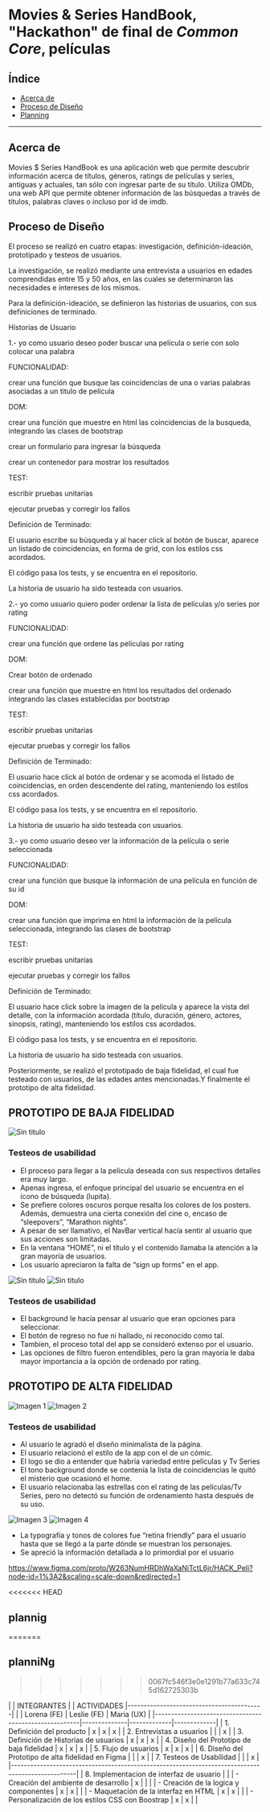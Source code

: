# Movies & Series HandBook, "Hackathon" de final de _Common Core_, películas

## Índice

* [Acerca de](#acerca-de)
* [Proceso de Diseño](#proceso-de-diseño)
* [Planning](#planning)

***

## Acerca de

Movies $ Series HandBook es una aplicación web que permite descubrir información acerca de títulos, géneros, ratings de películas y series, antiguas y actuales, tan sólo con ingresar parte de su título. Utiliza OMDb, una web API que permite obtener información de las búsquedas a través de títulos, palabras claves o incluso por id de imdb.

## Proceso de Diseño

El proceso se realizó en cuatro etapas: investigación, definición-ideación, prototipado y testeos de usuarios.

La investigación, se realizó mediante una entrevista a usuarios en edades comprendidas entre 15 y 50 años, en las cuales se determinaron las necesidades e intereses de los mismos.

Para la definición-ideación, se definieron las historias de usuarios, con sus definiciones de terminado.

Historias de Usuario

1.- yo como usuario deseo poder buscar una película o serie con solo colocar una palabra

FUNCIONALIDAD:

crear una función que busque las coincidencias de una o varias palabras asociadas a un titulo de película

DOM:

crear una función que muestre en html las coincidencias de la busqueda, integrando las clases de bootstrap

crear un formulario para ingresar la búsqueda

crear un contenedor para mostrar los resultados

TEST:

escribir pruebas unitarias

ejecutar pruebas y corregir los fallos

Definición de Terminado:

El usuario escribe su búsqueda y al hacer click al botón de buscar, aparece un listado de coincidencias, en
forma de grid, con los estilos css acordados.

El código pasa los tests, y se encuentra en el repositorio.

La historia de usuario ha sido testeada con usuarios.

2.- yo como usuario quiero poder ordenar la lista de películas y/o series por rating

FUNCIONALIDAD:

crear una función que ordene las películas por rating

DOM:

Crear botón de ordenado

crear una función que muestre en html los resultados del ordenado integrando las clases establecidas por
bootstrap

TEST:

escribir pruebas unitarias

ejecutar pruebas y corregir los fallos

Definición de Terminado:

El usuario hace click al botón de ordenar y se acomoda el listado de coincidencias, en orden descendente
del rating, manteniendo los estilos css acordados.

El código pasa los tests, y se encuentra en el repositorio.

La historia de usuario ha sido testeada con usuarios.

3.- yo como usuario deseo ver la información de la película o serie seleccionada

FUNCIONALIDAD:

crear una función que busque la información de una película en función de su id

DOM:

crear una función que imprima en html la información de la película seleccionada, integrando las clases de
bootstrap

TEST:

escribir pruebas unitarias

ejecutar pruebas y corregir los fallos

Definición de Terminado:

El usuario hace click sobre la imagen de la película y aparece la vista del detalle, con la información acordada (título, duración, género, actores, sinopsis, rating), manteniendo los estilos css acordados.

El código pasa los tests, y se encuentra en el repositorio.

La historia de usuario ha sido testeada con usuarios.

Posteriormente, se realizó el prototipado de baja fidelidad, el cual fue testeado con usuarios, de las edades antes mencionadas.Y finalmente el prototipo de alta fidelidad.

## PROTOTIPO DE BAJA FIDELIDAD

![Sin titulo](assets/prot_bf_1.jpg)

### Testeos de usabilidad 
* El proceso para llegar a la película deseada con sus respectivos detalles era muy largo.
* Apenas ingresa, el enfoque principal del usuario se encuentra en el ícono de búsqueda (lupita).
* Se prefiere colores oscuros porque resalta los colores de los posters. Además, demuestra una cierta conexión del cine o, encaso de “sleepovers”,         “Marathon nights”.
* A pesar de ser llamativo, el NavBar vertical hacía sentir al usuario que sus acciones son limitadas.
* En la ventana “HOME”, ni el título y el contenido llamaba la atención a la gran mayoría de usuarios.
* Los usuario apreciaron la falta de “sign up forms” en el app.  

![Sin titulo](assets/prot_bf_2.jpg)
![Sin titulo](assets/prot_bf_3.jpg)

### Testeos de usabilidad 
* El background le hacía pensar al usuario que eran opciones para seleccionar.
* El botón de regreso no fue ni hallado, ni reconocido como tal.
* Tambíen, el proceso total del app se consideró extenso por el usuario.
* Las opciones de filtro fueron entendibles, pero la gran mayoría le daba mayor importancia a la opción de ordenado por rating.

## PROTOTIPO DE ALTA FIDELIDAD 

![Imagen 1][1]  ![Imagen 2][2]

 [1]: assets/prot_af_1.png
 [2]: assets/prot_af_2.png

### Testeos de usabilidad
* Al usuario le agradó el diseño minimalista de la página.
* El usuario relacionó el estilo de la app con el de un cómic.
* El logo se dio a entender que habría variedad entre películas y Tv Series
* El tono background donde se contenía la lista de coincidencias le quitó el misterio que ocasionó el home. 
* El usuario relacionaba las estrellas con el rating de las películas/Tv Series, pero no detectó su función de ordenamiento hasta después de su uso.


![Imagen 3][3]  ![Imagen 4][4]

 [3]: assets/prot_af_3.png
 [4]: assets/prot_af_4.png

* La typografía y tonos de colores fue “retina friendly” para el usuario hasta que se llegó a la parte dónde se muestran los personajes.
* Se apreció la información detallada a lo primordial por el usuario

https://www.figma.com/proto/W263NumHRDhWaXaNiTctL6jr/HACK_Peli?node-id=1%3A2&scaling=scale-down&redirected=1

<<<<<<< HEAD

## plannig
=======
## planniNg

>>>>>>> 0067fc546f3e0e1291b77a633c745d162725303b

|                                                       |              INTEGRANTES                 |
|                    ACTIVIDADES                        |------------------------------------------|
|                                                       |  Lorena (FE) | Leslie (FE) | Maria (UX)  |
|-------------------------------------------------------|--------------|-------------|-------------|
|  1. Definición del producto                           |       x      |      x      |      x      |
|  2. Entrevistas a usuarios                            |              |             |      x      |
|  3. Definición de Historias de usuarios               |       x      |      x      |      x      |
|  4. Diseño del Prototipo de baja fidelidad            |       x      |      x      |      x      |
|  5. Flujo de usuarios                                 |       x      |      x      |      x      |
|  6. Diseño del Prototipo de alta fidelidad en Figma   |              |             |      x      |
|  7. Testeos de Usabilidad                             |              |             |      x      |
|--------------------------------------------------------------------------------------------------|
|  8. Implementacion de interfaz de usuario             |                                          |
|    - Creación del ambiente de desarrollo              |        x     |             |             |
|    - Creación de la logica y componentes              |        x     |      x      |             |
|    - Maquetación de la interfaz  en HTML              |        x     |      x      |             |
|    - Personalización de los estilos CSS con Boostrap  |        x     |      x      |             |



